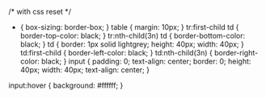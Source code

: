 /* with css reset */
* { box-sizing: border-box; }
table { margin: 10px; }
tr:first-child td {
	border-top-color: black;
}
tr:nth-child(3n) td {
	border-bottom-color: black;
}
td {
	border: 1px solid lightgrey;
	height: 40px;
	width: 40px;
}
td:first-child {
	border-left-color: black;
}
td:nth-child(3n) {
	border-right-color: black;
}
input {
	padding: 0;
	text-align: center;
	border: 0;
	height: 40px;
	width: 40px;
	text-align: center;
}

input:hover {
	background: #ffffff;
}
